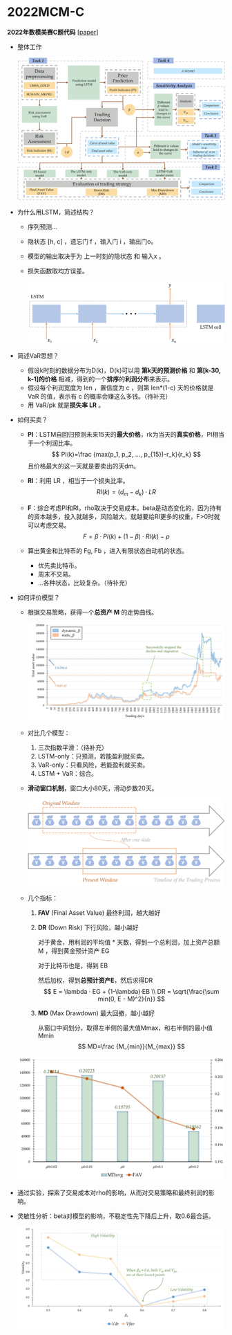 # 2022MCM-C
**2022年数模美赛C题代码** [[paper](https://github.com/dreaming-qin/2022MCM-C/blob/master/paper.pdf)]

- 整体工作

  ![2022MCM-C/our_work.jpg at master · dreaming-qin/2022MCM-C (github.com)](https://github.com/dreaming-qin/2022MCM-C/blob/master/img/our_work.jpg)
  
- 为什么用LSTM，简述结构？

  - 序列预测...

  - 隐状态 [h, c] ，遗忘门 f ，输入门 i ，输出门o。

  - 模型的输出取决于为 上一时刻的隐状态 和 输入x 。

  - 损失函数取均方误差。

    ![2022MCM-C/lstm.png at master · dreaming-qin/2022MCM-C (github.com)](https://github.com/dreaming-qin/2022MCM-C/blob/master/img/lstm.png)

- 简述VaR思想？

  - 假设k时刻的数据分布为D(k)，D(k)可以用 **第k天的预测价格** 和 **第[k-30, k-1]的价格** 相减，得到的一个**排序**的**利润分布**来表示。
  - 假设每个利润宽度为 len ，置信度为 c ，则第 len*(1-c) 天的价格就是 VaR 的值，表示有 c 的概率会赚这么多钱。（待补充）
  - 用 VaR/pk 就是**损失率 LR** 。

- 如何买卖？

  - **PI**：LSTM自回归预测未来15天的**最大价格**，rk为当天的**真实价格**，PI相当于一个利润比率。
    $$
    PI(k)=\frac {max(p_1, p_2, ..., p_{15})-r_k}{r_k}
    $$
    且价格最大的这一天就是要卖出的天dm。

  - **RI**：利用 LR ，相当于一个损失比率。
    $$
    RI(k)=(d_m-d_k) · LR
    $$
    
  - **F**：综合考虑PI和RI。rho取决于交易成本。beta是动态变化的，因为持有的资本越多，投入就越多，风险越大，就越要给RI更多的权重，F>0时就可以考虑交易。
    $$
    F=\beta · PI(k) + (1-\beta) · RI(k) - \rho
    $$
  
  - 算出黄金和比特币的 Fg, Fb ，进入有限状态自动机的状态。
  
    - 优先卖比特币。
    - 周末不交易。
    - ...各种状态，比较复杂。（待补充）
  
- 如何评价模型？

  - 根据交易策略，获得一个**总资产 M** 的走势曲线。

    ![2022MCM-C/result_1_new.jpg at master · dreaming-qin/2022MCM-C (github.com)](https://github.com/dreaming-qin/2022MCM-C/blob/master/img/result_1_new.jpg)

  - 对比几个模型：

    1. 三次指数平滑：（待补充）
    2. LSTM-only：只预测，若能盈利就买卖。
    3. VaR-only：只看风险，若能盈利就买卖。
    4. LSTM + VaR：综合。

  - **滑动窗口机制**，窗口大小80天，滑动步数20天。

    ![2022MCM-C/sliding_window.jpg at master · dreaming-qin/2022MCM-C (github.com)](https://github.com/dreaming-qin/2022MCM-C/blob/master/img/sliding_window.jpg)

  - 几个指标：

    1. **FAV** (Final Asset Value) 最终利润，越大越好

    2. **DR** (Down Risk) 下行风险，越小越好

       对于黄金，用利润的平均值 * 天数，得到一个总利润，加上资产总额 M ，得到黄金预计资产 EG

       对于比特币也是，得到 EB

       然后加权，得到**总预计资产E**，然后求得DR
       $$
       E = \lambda · EG + (1-\lambda)·EB \\
       DR = \sqrt{\frac{\sum min(0, E - M)^2}{n}}
       $$
       
    3. **MD** (Max Drawdown) 最大回撤，越小越好
    
       从窗口中间划分，取得左半侧的最大值Mmax，和右半侧的最小值Mmin
       $$
       MD=\frac {M_{min}}{M_{max}}
       $$

  ![2022MCM-C/problem_3_MD_FAV.jpg at master · dreaming-qin/2022MCM-C (github.com)](https://github.com/dreaming-qin/2022MCM-C/blob/master/img/problem_3_MD_FAV.jpg)

- 通过实验，探索了交易成本对rho的影响，从而对交易策略和最终利润的影响。

  

- 灵敏性分析：beta对模型的影响，不稳定性先下降后上升，取0.6最合适。

  ![2022MCM-C/sensitivity.jpg at master · dreaming-qin/2022MCM-C (github.com)](https://github.com/dreaming-qin/2022MCM-C/blob/master/img/sensitivity.jpg)
